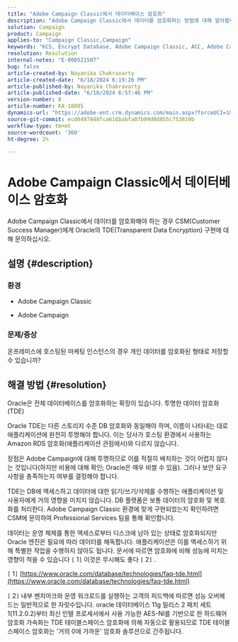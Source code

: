 ```yaml
---
title: "Adobe Campaign Classic에서 데이터베이스 암호화"
description: "Adobe Campaign Classic에서 데이터를 암호화하는 방법에 대해 알아봅니다. oracle의 투명한 데이터 암호화(TDE)를 사용하십시오."
solution: Campaign
product: Campaign
applies-to: "Campaign Classic,Campaign"
keywords: "KCS, Encrypt Database, Adobe Campaign Classic, ACC, Adobe Campaign, FAQ, Oracle, Oracle TDE"
resolution: Resolution
internal-notes: "E-000521507"
bug: false
article-created-by: Nayanika Chakravarty
article-created-date: "6/18/2024 6:19:26 PM"
article-published-by: Nayanika Chakravarty
article-published-date: "6/18/2024 6:57:46 PM"
version-number: 8
article-number: KA-18005
dynamics-url: "https://adobe-ent.crm.dynamics.com/main.aspx?forceUCI=1&pagetype=entityrecord&etn=knowledgearticle&id=fe42b346-9f2d-ef11-840a-000d3a5b439f"
source-git-commit: ecd0497848fca616babfa07b09d0d855c753819b
workflow-type: tm+mt
source-wordcount: '360'
ht-degree: 2%

---
```


# Adobe Campaign Classic에서 데이터베이스 암호화


Adobe Campaign Classic에서 데이터를 암호화해야 하는 경우 CSM(Customer Success Manager)에게 Oracle의 TDE(Transparent Data Encryption) 구현에 대해 문의하십시오.

## 설명 {#description}


### <b>환경</b>

- Adobe Campaign Classic


- Adobe Campaign




### <b>문제/증상</b>

온프레미스에 호스팅된 마케팅 인스턴스의 경우 개인 데이터를 암호화된 형태로 저장할 수 있습니까?


## 해결 방법 {#resolution}


Oracle은 전체 데이터베이스를 암호화하는 확장이 있습니다. 투명한 데이터 암호화(TDE)

Oracle TDE는 다른 스토리지 수준 DB 암호화와 동일해야 하며, 이름이 나타내는 대로 애플리케이션에 완전히 투명해야 합니다. 이는 당사가 호스팅 환경에서 사용하는 Amazon RDS 암호화(애플리케이션 관점에서)와 다르지 않습니다.

장점은 Adobe Campaign에 대해 투명하므로 이를 적절히 배치하는 것이 어렵지 않다는 것입니다(하지만 비용에 대해 확인; Oracle은 매우 비쌀 수 있음). 그러나 보안 요구 사항을 충족하는지 여부를 결정해야 합니다.

TDE는 DB에 액세스하고 데이터에 대한 읽기/쓰기/삭제를 수행하는 애플리케이션 및 사용자에게 거의 영향을 미치지 않습니다. DB 플랫폼은 보통 데이터의 암호화 및 복호화를 처리한다. Adobe Campaign Classic 환경에 맞게 구현되었는지 확인하려면 CSM에 문의하여 Professional Services 팀을 통해 확인합니다.

데이터는 운영 체제를 통한 액세스로부터 디스크에 남아 있는 상태로 암호화되지만 Oracle 엔진은 필요에 따라 데이터를 해독합니다. 애플리케이션은 이를 액세스하기 위해 특별한 작업을 수행하지 않아도 됩니다. 문서에 따르면 암호화에 비해 성능에 미치는 영향이 적을 수 있습니다 `[` 1`]`  이것은 무시해도 좋다 `[` 2`]` .

`[` 1`]`  [https://www.oracle.com/database/technologies/faq-tde.html](https://www.oracle.com/database/technologies/faq-tde.html)

`[` 2`]`  내부 벤치마크와 운영 워크로드를 실행하는 고객의 피드백에 따르면 성능 오버헤드는 일반적으로 한 자릿수입니다. oracle 데이터베이스 11g 릴리스 2 패치 세트 1(11.2.0.2)부터 최신 인텔 프로세서에서 사용 가능한 AES-NI를 기반으로 한 하드웨어 암호화 가속화는 TDE 테이블스페이스 암호화에 의해 자동으로 활용되므로 TDE 테이블스페이스 암호화는 &#39;거의 0에 가까운&#39; 암호화 솔루션으로 간주됩니다.
